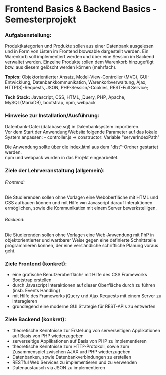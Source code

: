 # Frontend Basics & Backend Basics - Semesterprojekt

### Aufgabenstellung:
Produktkategorien und Produkte sollen aus einer Datenbank ausgelesen und in Form von Listen im Frontend browsable dargestellt werden. Ein Warenkorb soll implementiert werden und über eine Session im Backend verwaltet werden. Einzelne Produkte sollen dem Warenkorb hinzugefügt bzw. aus diesem gelöscht werden können (mehrfach).<br/>

**Topics:** Objektorientierter Ansatz, Model-View-Controller (MVC), GUI-Entwicklung, Datenbankkommunikation, Warenkorbverwaltung, Ajax, HTTP(S)-Requests, JSON, PHP-Session/-Cookies, REST-Full Service;

**Tech Stack:** Javascript, CSS, HTML, jQuery, PHP, Apache, MySQL(MariaDB), bootstrap, npm, webpack

### Hinweise zur Installation/Ausführung:
Datenbank-Datei (database.sql) in Datenbanksystem importieren.<br/>
Vor dem Start der Anwendung/Website folgende Parameter auf das lokale System anpassen:
    - controller.js -> constructor: Variable "serverIndexPath"


Die Anwendung sollte über die index.html aus dem "dist"-Ordner gestartet werden.<br/>
npm und webpack wurden in das Projekt eingearbeitet.


### Ziele der Lehrveranstaltung (allgemein):
###### Frontend:
Die Studierenden sollen ohne Vorlagen eine Weboberfläche mit HTML und CSS 
aufbauen können und mit Hilfe von Javascript darauf Interaktionen ermöglichen, 
sowie die Kommunikation mit einem Server bewerkstelligen.
###### Backend:
Die Studierenden sollen ohne Vorlagen eine Web-Anwendung mit PhP in 
objektorientierter und wartbarer Weise gegen eine definierte Schnittstelle 
programmieren können, der eine verständliche schriftliche Planung voraus geht.

### Ziele Frontend (konkret):
 - eine grafische Benutzeroberfläche mit Hilfe des CSS Frameworks Bootstrap erstellen
 - durch Javascript Interaktionen auf dieser Oberfläche durch zu führen (insb. Events Handling)
 - mit Hilfe des Frameworks jQuery und Ajax Requests mit einem Server zu interagieren
 - grundlegend eine moderne GUI Strategie für REST-APIs zu entwerfen

### Ziele Backend (konkret):
 - theoretische Kenntnisse zur Erstellung von serverseitigen Applikationen auf Basis von PHP wiederzugeben
 - serverseitige Applikationen auf Basis von PHP zu implementieren
 - theoretische Kenntnisse zum HTTP-Protokoll, sowie zum Zusammenspiel zwischen AJAX und PHP wiederzugeben
 - Datenbanken, sowie Datenbankverbindungen zu erstellen
 - RESTful Web Services zu implementieren und zu verwenden
 - Datenaustausch via JSON zu implementieren
